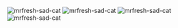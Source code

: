 ![mrfresh-sad-cat](https://github.com/SeuperHakkerJa/SeuperHakkerJa/assets/35388161/399e5f6e-5db6-4f3a-a94e-9794abbdd797)
![mrfresh-sad-cat](https://github.com/SeuperHakkerJa/SeuperHakkerJa/assets/35388161/399e5f6e-5db6-4f3a-a94e-9794abbdd797)
![mrfresh-sad-cat](https://github.com/SeuperHakkerJa/SeuperHakkerJa/assets/35388161/399e5f6e-5db6-4f3a-a94e-9794abbdd797)
![mrfresh-sad-cat](https://github.com/SeuperHakkerJa/SeuperHakkerJa/assets/35388161/399e5f6e-5db6-4f3a-a94e-9794abbdd797)
